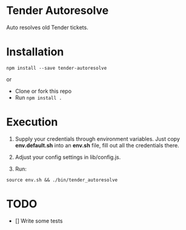 Tender Autoresolve
============================

Auto resolves old Tender tickets.


# Installation

`npm install --save tender-autoresolve`

or

* Clone or fork this repo
* Run `npm install .`

# Execution

1. Supply your credentials through environment variables. Just copy **env.default.sh** into an **env.sh** file, fill out all the credentials there.

2. Adjust your config settings in lib/config.js.

3. Run:

```
source env.sh && ./bin/tender_autoresolve
```


# TODO

- [] Write some tests
